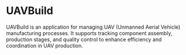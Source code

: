 # UAVBuild
UAVBuild is an application for managing UAV (Unmanned Aerial Vehicle) manufacturing processes. It supports tracking component assembly, production stages, and quality control to enhance efficiency and coordination in UAV production.
